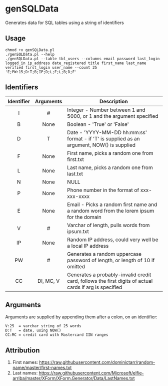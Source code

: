 # genSQLData
Generates data for SQL tables using a string of identifiers

## Usage
```
chmod +x genSQLData.pl
./genSQLData.pl --help
./genSQLData.pl --table tbl_users --columns email password last_login logged_in ip_address date_registered title first_name last_name verified first_login user_name --count 25 'E;PW:15;D:T;B;IP;D;L;F;L;B;D;F'
```

## Identifiers
| Identifier | Arguments |  Description |
|   :---:    |    :---:  |--------------|
| I  | # | Integer - Number between 1 and 5000, or 1 and the argument specified |
| B  | None | Boolean - 'True' or 'False' |
| D  | T | Date - 'YYYY-MM-DD hh:mm:ss' format - if 'T' is supplied as an argument, NOW() is supplied |
| F  | None | First name, picks a random one from first.txt |
| L  | None | Last name, picks a random one from last.txt
| N  | None | NULL |
| P  | None | Phone number in the format of xxx-xxx-xxxx |
| E  | None | Email - Picks a random first name and a random word from the lorem ipsum for the domain |
| V  |  #   |  Varchar of <arg> length, pulls words from ipsum.txt |
| IP | None | Random IP address, could very well be a local IP address |
| PW | # | Generates a random uppercase password of <arg> length, or length of 10 if omitted |
| CC | DI, MC, V | Generates a probably-invalid credit card, follows the first digits of actual cards if arg is specified |

## Arguments
Arguments are supplied by appending them after a colon, on an identifier:
```
V:25  = varchar string of 25 words
D:T   = date, using NOW()
CC:MC = credit card with Mastercard IIN ranges
```

## Attribution
1. First names: https://raw.githubusercontent.com/dominictarr/random-name/master/first-names.txt
2. Last names: https://raw.githubusercontent.com/Microsoft/elfie-arriba/master/XForm/XForm.Generator/Data/LastNames.txt
